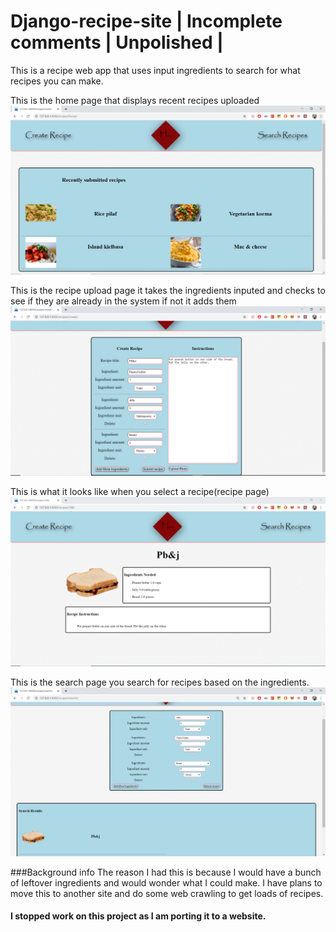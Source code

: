 # Django-recipe-site | Incomplete comments | Unpolished |
This is a recipe web app that uses input ingredients to search for what recipes you can make. 

This is the home page that displays recent recipes uploaded
![alt text](https://raw.githubusercontent.com/smartst3r/Django-recipe-site/master/readme_images/home.PNG)

This is the recipe upload page it takes the ingredients inputed and checks to see if they are already in the system if not it adds them
![alt text](https://raw.githubusercontent.com/smartst3r/Django-recipe-site/master/readme_images/create.PNG)

This is what it looks like when you select a recipe(recipe page)
![alt text](https://raw.githubusercontent.com/smartst3r/Django-recipe-site/master/readme_images/recipepage.PNG)

This is the search page you search for recipes based on the ingredients.
![alt text](https://raw.githubusercontent.com/smartst3r/Django-recipe-site/master/readme_images/recipesearch.PNG)
 
 
###Background info
The reason I had this is because I would have a bunch of leftover ingredients and would wonder what I could make.
I have plans to move this to another site and do some web crawling to get loads of recipes.
 
#### I stopped work on this project as I am porting it to a website.
